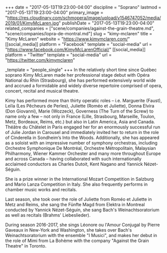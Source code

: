+++
date = "2017-05-13T19:23:00-04:00"
discipline = "Soprano"
lastmod = "2017-05-13T19:23:00-04:00"
primary_image = "https://res.cloudinary.com/schmopera/image/upload/v1546747052/media/2019/01/KimyMcLaren.jpg"
publishDate = "2017-05-13T19:23:00-04:00"
related_companies = ["scene/companies/against-the-grain-theatre.md", "scene/companies/lopra-de-montral.md"]
slug = "kimy-mclaren"
title = "Kimy McLaren"
website = "https://www.kimymclaren.com/"
[[social_media]]
platform = "Facebook"
template = "social-media"
url = "https://www.facebook.com/KimyMcLarenOfficial/"
[[social_media]]
platform = "Twitter"
template = "social-media"
url = "https://twitter.com/kimymclaren"

_template = "people_single"
+++
In the relatively short time since Québec soprano Kimy McLaren made her professional stage debut with Opéra National du Rhin (Strasbourg), she has performed extensively world wide and accrued a formidable and widely diverse repertoire comprised of opera, concert, recital and musical theatre.

Kimy has performed more than thirty operatic roles – i.e. Marguerite (Faust), Leïla (Les Pêcheurs de Perles), Juliette (Roméo et Juliette), Donna Elvira (Don Giovanni), Marie (Wozzeck), Governess (The Turn of the Screw) to name only a few – not only in France (Lille, Strasbourg, Marseille, Toulon, Metz, Bordeaux, Reims, etc.) but also in Latin America, Asia and Canada. Théâtre du Châtelet in Paris engaged her for an enormously successful run of Julie Jordan in Carousel and immediately invited her to return in the role of Cinderella in Sondheim’s Into the Woods. Additionally, she has appeared as a soloist with an impressive number of symphony orchestras, including Orchestre Symphonique De Montréal, Orchestre Métropolitain, Malaysian Philharmony, Wiener Kammer Orchester and many more throughout Europe and across Canada – having collaborated with such internationally acclaimed conductors as Charles Dutoit, Kent Nagano and Yannick Nézet-Séguin.

She is a prize winner in the International Mozart Competition in Salzburg and Mario Lanza Competition in Italy. She also frequently performs in chamber music works and recitals. 
 
Last season, she took over the role of Juliette from Roméo et Juliette in Metz and Reims, she sang the Fünfte Magd from Elektra in Montreal conducted by Yannick Nézet-Séguin, she sang Bach's Weinachtsoratorium as well as recitals (Brahms' Liebeslieder).
 
During season 2016-2017, she sings Léonore ou l'Amour Conjugal by Pierre Gaveaux in New-York and Washington, she takes over Bach's Weinachtsoratorium with the ensemble "I Musici", and makes her debut in the role of Mimi from La Bohème with the company "Against the Grain Theatre" in Toronto.
